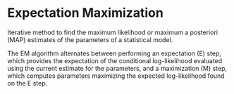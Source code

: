 # Expectation Maximization

Iterative method to find the maximum likelihood or maximum a posteriori (MAP) estimates of the parameters of a statistical model.

The EM algorithm alternates between performing an expectation (E) step, which provides the expectation of the conditional log-likelihood evaluated using the current estimate for the parameters, and a maximization (M) step, which computes parameters maximizing the expected log-likelihood found on the E step.

